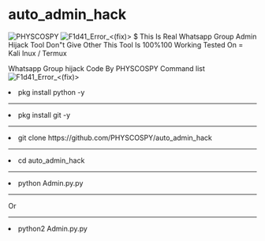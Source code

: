 # auto_admin_hack
<img src="https://github.com/PHYSCOSPY/hijack-whatsapp-/blob/Hack/20220612_002217.jpg" alt="PHYSCOSPY">
<img src="https://camo.githubusercontent.com/71b837571c48af3aa60a73dbc9d5936aa359d78efbfa8a6743cbbbc16b80ef4d/68747470733a2f2f63646e2e646973636f72646170702e636f6d2f6174746163686d656e74732f3830353930323039333930363630383138362f3830353931333937323533353539303932322f74656e6f722e676966" alt="F1d41_Error_<(fix)>">
$ This Is Real Whatsapp Group Admin Hijack Tool Don"t Give Other This Tool Is 100%100 Working Tested On = Kali Inux / Termux

  Whatsapp Group hijack
Code By PHYSCOSPY 
Command list
<img src="https://camo.githubusercontent.com/71b837571c48af3aa60a73dbc9d5936aa359d78efbfa8a6743cbbbc16b80ef4d/68747470733a2f2f63646e2e646973636f72646170702e636f6d2f6174746163686d656e74732f3830353930323039333930363630383138362f3830353931333937323533353539303932322f74656e6f722e676966" alt="F1d41_Error_<(fix)>">

<li>pkg install python -y</li> <!-- F1d41 -->
<hr>

<li>pkg install git -y</li> <!-- F1d41 -->
<hr>

<li>git clone https://github.com/PHYSCOSPY/auto_admin_hack </li> <!-- F1d41 -->
<hr>

<li>cd auto_admin_hack</li> <!-- F1d41 -->
<hr>

<li>python Admin.py.py</li> <!-- F1d41 -->
<hr>
Or
<hr>
<li>python2 Admin.py.py</li> <!-- F1d41 -->

